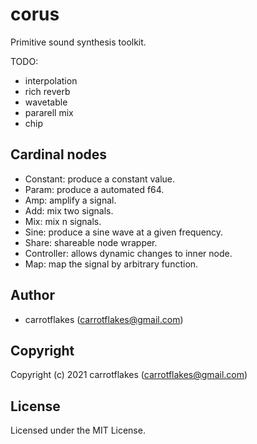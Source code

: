 # corus

Primitive sound synthesis toolkit.

TODO:

- interpolation
- rich reverb
- wavetable
- pararell mix
- chip

## Cardinal nodes
- Constant: produce a constant value.
- Param: produce a automated f64.
- Amp: amplify a signal.
- Add: mix two signals.
- Mix: mix n signals.
- Sine: produce a sine wave at a given frequency.
- Share: shareable node wrapper.
- Controller: allows dynamic changes to inner node.
- Map: map the signal by arbitrary function.

## Author

* carrotflakes (carrotflakes@gmail.com)

## Copyright

Copyright (c) 2021 carrotflakes (carrotflakes@gmail.com)

## License

Licensed under the MIT License.
